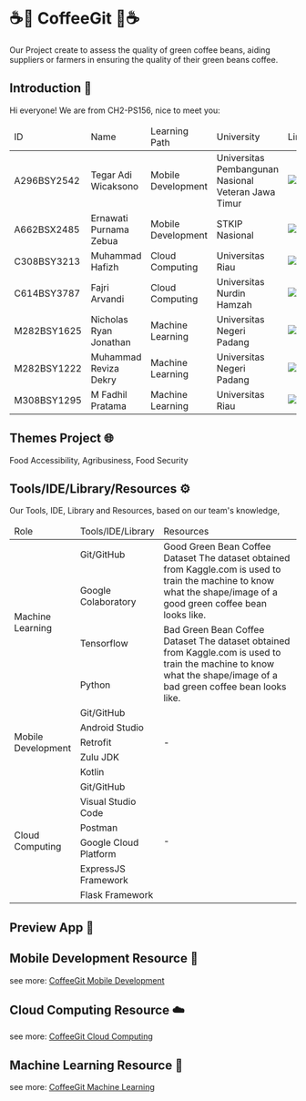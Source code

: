 # ☕🫘 CoffeeGit 🫘☕
<p>Our Project create to assess the quality of green coffee beans, aiding suppliers or farmers in ensuring the quality of their green beans coffee.</p>

<h2>Introduction 👋</h2>
<p>Hi everyone! We are from CH2-PS156, nice to meet you:  </p>
    <table align="center">
      <thead>
        <tr>
          <td width="15%">ID</td>
          <td width="20%">Name</td>
          <td width="20%">Learning Path</td>
          <td width="20%">University</td>
          <td width="25%">LinkedIn</td>
        </tr>
      </thead>
      <tbody>
        <tr>
          <td>A296BSY2542</td>
          <td>Tegar Adi Wicaksono</td>
          <td>Mobile Development</td>
          <td>Universitas Pembangunan Nasional Veteran Jawa Timur</td>
          <td>
              <a href="https://www.linkedin.com/in/tegaradiwcksn/"><img src="https://img.shields.io/badge/--linkedin?label=LinkedIn&logo=LinkedIn&style=social"></a>
              <a href="https://github.com/alexcristh"><img src="https://img.shields.io/badge/GitHub-100000?style=for-the-badge&logo=github&logoColor=white"></a>
          </td>
        </tr>
        <tr>
          <td>A662BSX2485</td>
          <td>Ernawati Purnama Zebua</td>
          <td>Mobile Development</td>
          <td>STKIP Nasional</td>
          <td>
              <a href="https://www.linkedin.com/in/ernawati-purnama-zebua-9a2b15254/"><img src="https://img.shields.io/badge/--linkedin?label=LinkedIn&logo=LinkedIn&style=social"></a>
              <a href="https://github.com/Ernapz15"><img src="https://img.shields.io/badge/GitHub-100000?style=for-the-badge&logo=github&logoColor=white"></a>
          </td>
        </tr>
        <tr>
          <td>C308BSY3213</td>
          <td>Muhammad Hafizh</td>
          <td>Cloud Computing</td>
          <td>Universitas Riau</td>
          <td>
              <a href="https://www.linkedin.com/in/muhammad-hafizh-792384289/"><img src="https://img.shields.io/badge/--linkedin?label=LinkedIn&logo=LinkedIn&style=social"></a>
              <a href="https://github.com/mhafizh1201"><img src="https://img.shields.io/badge/GitHub-100000?style=for-the-badge&logo=github&logoColor=white"></a>
          </td>
        </tr>
        <tr>
          <td>C614BSY3787</td>
          <td>Fajri Arvandi</td>
          <td>Cloud Computing</td>
          <td>Universitas Nurdin Hamzah</td>
          <td>
              <a href="https://www.linkedin.com/in/fajri-arvandi"><img src="https://img.shields.io/badge/--linkedin?label=LinkedIn&logo=LinkedIn&style=social"></a>
              <a href="https://github.com/fajrCode"><img src="https://img.shields.io/badge/GitHub-100000?style=for-the-badge&logo=github&logoColor=white"></a>
          </td>
        </tr>
        <tr>
          <td>M282BSY1625</td>
          <td>Nicholas Ryan Jonathan</td>
          <td>Machine Learning</td>
          <td>Universitas Negeri Padang</td>
          <td>
              <a href="https://www.linkedin.com/in/nichoryjo/"><img src="https://img.shields.io/badge/--linkedin?label=LinkedIn&logo=LinkedIn&style=social"></a>
              <a href="https://github.com/DawnLight14"><img src="https://img.shields.io/badge/GitHub-100000?style=for-the-badge&logo=github&logoColor=white"></a>
          </td>
        </tr>
        <tr>
          <td>M282BSY1222</td>
          <td>Muhammad Reviza Dekry</td>
          <td>Machine Learning</td>
          <td>Universitas Negeri Padang</td>
          <td>
              <a href="https://www.linkedin.com/in/revizadekry23/"><img src="https://img.shields.io/badge/--linkedin?label=LinkedIn&logo=LinkedIn&style=social"></a>
              <a href="https://github.com/Reviza2308"><img src="https://img.shields.io/badge/GitHub-100000?style=for-the-badge&logo=github&logoColor=white"></a>
          </td>
        </tr>
        <tr>
          <td>M308BSY1295</td>
          <td>M Fadhil Pratama</td>
          <td>Machine Learning</td>
          <td>Universitas Riau</td>
          <td>
              <a href="https://www.linkedin.com/in/fadhil-pratama/"><img src="https://img.shields.io/badge/--linkedin?label=LinkedIn&logo=LinkedIn&style=social"></a>
              <a href="https://github.com/dildil07"><img src="https://img.shields.io/badge/GitHub-100000?style=for-the-badge&logo=github&logoColor=white"></a>
          </td>
        </tr>
      </tbody>
    </table>

<h2>Themes Project 🌐</h2>
<p>Food Accessibility, Agribusiness, Food Security</p>

<h2>Tools/IDE/Library/Resources ⚙️</h2>
<p>Our Tools, IDE, Library and Resources, based on our team's knowledge,</p>
<table align="center">
    <thead>
        <tr>
            <td width="20%">Role</td>
            <td width="20%">Tools/IDE/Library</td>
            <td width="60%">Resources</td>
        </tr>
    </thead>
    <tbody>
        <tr>
            <td rowspan="4">Machine Learning</td>
            <td>Git/GitHub</td>
            <td rowspan="2">Good Green Bean Coffee Dataset
                The dataset obtained from Kaggle.com is used to train the machine to know what the shape/image of a good green coffee bean looks like.
            </td>
        </tr>
        <tr>            
            <td>Google Colaboratory</td>
        </tr>
        <tr>            
            <td>Tensorflow</td>
            <td rowspan="2">Bad Green Bean Coffee Dataset
                The dataset obtained from Kaggle.com is used to train the machine to know what the shape/image of a bad green coffee bean looks like.
            </td>
        </tr>
        <tr>            
            <td>Python</td>
        </tr>
        <tr>
            <td rowspan="5">Mobile Development</td>
            <td>Git/GitHub</td>
            <td rowspan="5">-</td>
        </tr>
        <tr>            
            <td>Android Studio</td>
        </tr>
        <tr>            
            <td>Retrofit</td>
        </tr>
        <tr>            
            <td>Zulu JDK</td>
        </tr>
        <tr>            
            <td>Kotlin</td>
        </tr>
        <tr>
            <td rowspan="6">Cloud Computing</td>
            <td>Git/GitHub</td>
            <td rowspan="6">-</td>
        </tr>
        <tr>            
            <td>Visual Studio Code</td>
        </tr>
        <tr>            
            <td>Postman</td>
        </tr>
        <tr>            
            <td>Google Cloud Platform</td>
        </tr>
        <tr>            
            <td>ExpressJS Framework</td>
        </tr>
        <tr>            
            <td>Flask Framework</td>
        </tr>
    </tbody>
</table>

<h2>Preview App 📱</h2>
<p></p>

<h2>Mobile Development Resource 📱</h2>
<p>see more: <a href="https://github.com/BANGKIT-CH2-PS156/MD">CoffeeGit Mobile Development</a> </p>

<h2>Cloud Computing Resource ☁️</h2>
<p>see more: <a href="https://github.com/BANGKIT-CH2-PS156/CC">CoffeeGit Cloud Computing</a></p>

<h2>Machine Learning Resource 🧠</h2>
<p>see more: <a href="https://github.com/BANGKIT-CH2-PS156/ML">CoffeeGit Machine Learning</a></p>
